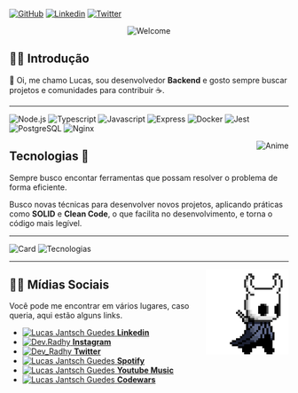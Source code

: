 [![GitHub][github-badge]][github-link]
[![Linkedin][likedin-badge]][linkedin-link] 
[![Twitter][Twitter-badge]][twitter-link]

<p align="center" >
  <img width="1200" src="https://user-images.githubusercontent.com/50425715/198173844-5023de9c-74fc-4000-ad40-086d13d56729.png" alt="Welcome" />
</p>

##  💁‍♀️ Introdução
👋 Oi, me chamo Lucas, sou desenvolvedor **Backend** e gosto sempre buscar projetos e comunidades para contribuir ☕.

---

![Node.js][node-dot-js]
![Typescript][typescript]
![Javascript][javascript]
![Express][express]
![Docker][docker]
![Jest][jest]
![PostgreSQL][postgresql]
![Nginx][nginx]
    
<img align="right" src="https://user-images.githubusercontent.com/50425715/109451790-fe634380-7a2c-11eb-90e7-89a95de0687a.gif" alt="Anime" />

## Tecnologias 👾
Sempre busco encontar ferramentas que possam resolver o problema de forma eficiente.

Busco novas técnicas para desenvolver novos projetos, aplicando práticas como **SOLID** e **Clean Code**, o que facilita no desenvolvimento, e torna o código mais legível.

---

<img width="400" src="https://github-readme-stats.vercel.app/api?username=DevRadhy&show_icons=true&theme=dracula" alt="Card" />
<img width="400" src="https://github-readme-stats.vercel.app/api/top-langs/?username=DevRadhy&layout=compact&theme=dracula" alt="Tecnologias" />

---

<p>
  <img align="right" width="150" src="https://raw.githubusercontent.com/TanZng/TanZng/master/assets/hollor_knight3.gif" />
</p>

## 🙆‍♀️ Mídias Sociais
Você pode me encontrar em vários lugares, caso queria, aqui estão alguns links.

- [![Lucas Jantsch Guedes][linkedin] **Linkedin**][linkedin-link]
- [![Dev.Radhy][instagram] **Instagram**][instagram-link]
- [![Dev_Radhy][twitter] **Twitter**][twitter-link]
- [![Lucas Jantsch Guedes][spotify] **Spotify**][spotify-link]
- [![Lucas Jantsch Guedes][youtubemusic] **Youtube Music**][youtubemusic-link]
- [![Lucas Jantsch Guedes][codewars] **Codewars**][codewars-link]

<!-- Bages -->
[github-badge]: https://img.shields.io/badge/-DevRadhy-grey?style=for-the-badge&logo=github "Github"
[discord-badge]: https://img.shields.io/badge/-Radhy-grey?style=for-the-badge&logo=discord "Discord"
[likedin-badge]: https://img.shields.io/badge/-Lucas%20Jantsch%20Guedes-blue?style=for-the-badge&logo=linkedin "Linkedin"
[codewars-badge]: https://img.shields.io/badge/-Lucas%20Jantsch%20Guedes-grey?style=for-the-badge&logo=codewars&logoColor=ad2c27 "Codewars"
[instagram-badge]: https://img.shields.io/badge/-@Dev.Radhy-grey?style=for-the-badge&logo=instagram "Instagram"
[twitter-badge]: https://img.shields.io/badge/-@Dev__Radhy-grey?style=for-the-badge&logo=twitter "Twitter"

<!-- Midia -->
[codewars]: https://user-images.githubusercontent.com/50425715/118725813-d4891400-b806-11eb-9be9-1ee674896f87.png "Codewars"
[discord]: https://user-images.githubusercontent.com/50425715/118725821-d521aa80-b806-11eb-8208-5b65882fa3f3.png "Discord"
[instagram]: https://user-images.githubusercontent.com/50425715/118725825-d5ba4100-b806-11eb-9585-f4bfbab917ab.png "Instagram"
[linkedin]: https://user-images.githubusercontent.com/50425715/118725828-d652d780-b806-11eb-83e8-e7c9616a5fbf.png "Linkedin"
[twitter]: https://user-images.githubusercontent.com/50425715/118725829-d6eb6e00-b806-11eb-85e5-83d049d68009.png "Twitter"
[spotify]: https://user-images.githubusercontent.com/50425715/119236858-ff79ad80-bb0f-11eb-9dbb-7b51e3a74a2e.png "Spotify"
[youtubemusic]: https://user-images.githubusercontent.com/50425715/119236859-00124400-bb10-11eb-88e5-e57371ce40ef.png "Youbue Music"

<!-- Tools -->
[docker]: https://user-images.githubusercontent.com/50425715/119236855-fee11700-bb0f-11eb-9d81-803771959948.png "Docker"
[node-dot-js]: https://user-images.githubusercontent.com/50425715/117381164-d3c0bb80-aeb1-11eb-9faa-bb7622919a46.png "Node.js"
[typescript]: https://user-images.githubusercontent.com/50425715/117381166-d4595200-aeb1-11eb-9ebf-6946d40f49ba.png "Typescript"
[javascript]: https://user-images.githubusercontent.com/50425715/117381162-d3282500-aeb1-11eb-97d4-a0cee9161151.png "Javascript"
[express]: https://user-images.githubusercontent.com/50425715/117381158-d28f8e80-aeb1-11eb-82c2-5d9e1520cbbe.png "Express"
[postgresql]: https://user-images.githubusercontent.com/50425715/117381165-d3c0bb80-aeb1-11eb-8e93-82676e0b7db6.png "PostgreSQL"
[jest]: https://user-images.githubusercontent.com/50425715/119237075-677cc380-bb11-11eb-9358-376c6bcd0645.png "Jest"
[github]: https://user-images.githubusercontent.com/50425715/119237437-2edde980-bb13-11eb-9ede-000023d3807c.png "Github"
[nginx]: https://user-images.githubusercontent.com/50425715/119852460-afbb2d80-bee5-11eb-9922-7e399830f833.png "Nginx"

<!-- Links -->
[github-link]: https://github.com/DevRadhy
[linkedin-link]: https://www.linkedin.com/in/lucas-jantsch-guedes/
[codewars-link]: https://www.codewars.com/users/Lucas%20Jantsch%20Guedes
[instagram-link]: https://www.instagram.com/dev.radhy
[twitter-link]: https://twitter.com/Dev_Radhy
[spotify-link]: https://open.spotify.com/user/31i6gzydhylswa4pszmgiml2mvna
[youtubemusic-link]: https://music.youtube.com/channel/UCkgWGGoaukJyfu_zu57hcgw
